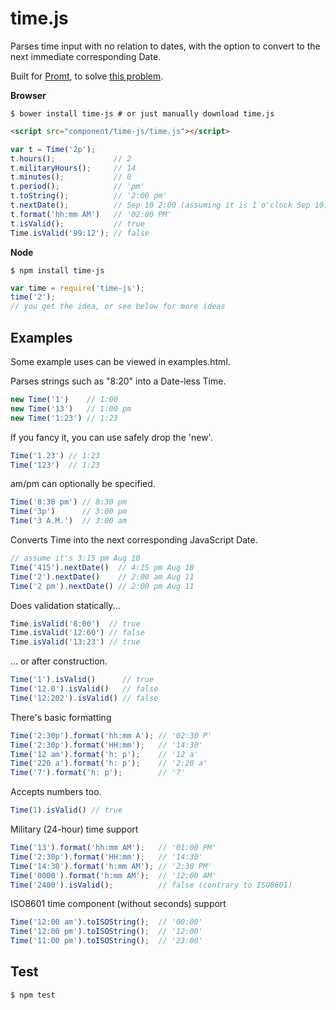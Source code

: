time.js
=======

Parses time input with no relation to dates,
with the option to convert to the next immediate corresponding Date.

Built for [Promt](http://promtapp.com), to solve [this problem](http://stackoverflow.com/q/141348/962091).

**Browser**

```
$ bower install time-js # or just manually download time.js
```
```html
<script src="component/time-js/time.js"></script>
```
```js
var t = Time('2p');
t.hours();             // 2
t.militaryHours();     // 14
t.minutes();           // 0
t.period();            // 'pm'
t.toString();          // '2:00 pm'
t.nextDate();          // Sep 10 2:00 (assuming it is 1 o'clock Sep 10)
t.format('hh:mm AM')   // '02:00 PM'
t.isValid();           // true
Time.isValid('99:12'); // false
```

**Node**

```
$ npm install time-js
```
```js
var time = require('time-js');
time('2');
// you get the idea, or see below for more ideas
```

Examples
--------
Some example uses can be viewed in examples.html.

Parses strings such as "8:20" into a Date-less Time.

```js
new Time('1')    // 1:00
new Time('13')   // 1:00 pm
new Time('1:23') // 1:23
```

If you fancy it, you can use safely drop the 'new'.

```js
Time('1.23') // 1:23
Time('123')  // 1:23
```

am/pm can optionally be specified.

```js
Time('8:30 pm') // 8:30 pm
Time('3p')      // 3:00 pm
Time('3 A.M.')  // 3:00 am
```

Converts Time into the next corresponding JavaScript Date.

```js
// assume it's 3:15 pm Aug 10
Time('415').nextDate()  // 4:15 pm Aug 10
Time('2').nextDate()    // 2:00 am Aug 11
Time('2 pm').nextDate() // 2:00 pm Aug 11
```

Does validation statically...

```js
Time.isValid('8:00')  // true
Time.isValid('12:60') // false
Time.isValid('13:23') // true
```

... or after construction.

```js
Time('1').isValid()      // true
Time('12.0').isValid()   // false
Time('12:202').isValid() // false
```

There's basic formatting

```js
Time('2:30p').format('hh:mm A'); // '02:30 P'
Time('2:30p').format('HH:mm');   // '14:30'
Time('12 am').format('h: p');    // '12 a'
Time('220 a').format('h: p');    // '2:20 a'
Time('7').format('h: p');        // '7'
```

Accepts numbers too.

```js
Time(1).isValid() // true
```

Military (24-hour) time support

```js
Time('13').format('hh:mm AM');   // '01:00 PM'
Time('2:30p').format('HH:mm');   // '14:30'
Time('14:30').format('h:mm AM'); // '2:30 PM'
Time('0000').format('h:mm AM');  // '12:00 AM'
Time('2400').isValid();          // false (contrary to ISO8601)
```

ISO8601 time component (without seconds) support

```js
Time('12:00 am').toISOString();  // '00:00'
Time('12:00 pm').toISOString();  // '12:00'
Time('11:00 pm').toISOString();  // '23:00'
```

Test
----

```
$ npm test
```


